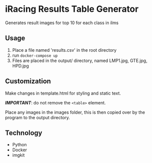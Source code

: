 # iRacing Results Table Generator

Generates result images for top 10 for each class in ilms

## Usage
1. Place a file named 'results.csv' in the root directory
2. run ```docker-compose up```
3. Files are placed in the output/ directory, named LMP1.jpg, GTE.jpg, HPD.jpg

## Customization
Make changes in template.html for styling and static text.

***IMPORTANT***: do not remove the ```<table>``` element.

Place any images in the images folder, this is then copied over by the program to the output directory.

## Technology
* Python
* Docker
* imgkit
